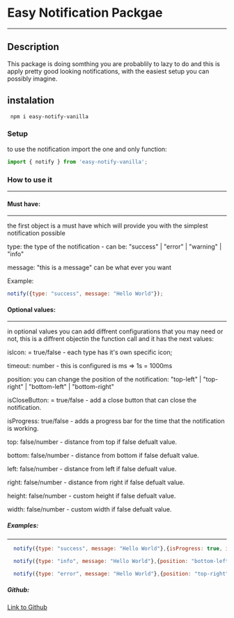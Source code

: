 # Easy Notification Packgae
------------------------------

## Description
This package is doing somthing you are probablily to lazy to do and this is apply pretty good looking notifications, with the easiest setup you can possibly imagine.

## instalation

```
 npm i easy-notify-vanilla
```

### Setup

to use the notification import the one and only function:

```javascript
import { notify } from 'easy-notify-vanilla';
```

### How to use it
__________________

#### Must have:
---------------
the first object is a must have which will provide you with the simplest notification possible

type: the type of the notification - can be: "success" | "error" | "warning" | "info"

message: "this is a message" can be what ever you want

Example:
```javascript
notify({type: "success", message: "Hello World"});
```

#### Optional values:
---------------------

in optional values you can add diffrent configurations that you may need or not, this is a diffrent objectin the function call and it has the next values:

isIcon: = true/false - each type has it's own specific icon;
  
timeout: number - this is configured is ms => 1s = 1000ms

position: you can change the position of the notification: 
"top-left" | "top-right" | "bottom-left" | "bottom-right"

isCloseButton: = true/false - add a close button that can close the notification.

isProgress: true/false - adds a progress bar for the time that the notification is working.

top: false/number - distance from top if false defualt value.

bottom: false/number - distance from bottom if false defualt value.

left: false/number - distance from left if false defualt value.

right: false/number - distance from right if false defualt value.

height: false/number - custom height if false defualt value.

width: false/number - custom width if false defualt value.

##### Examples:
---------------

```javascript
  notify({type: "success", message: "Hello World"},{isProgress: true, isIcon: true, isCloseButton: true})
```

```javascript
  notify({type: "info", message: "Hello World"},{position: "bottom-left", isIcon:true, isCloseButton: true})
```

```javascript
  notify({type: "error", message: "Hello World"},{position: "top-right", isProgress: true, isCloseButton: true})

```

##### Github:

[Link to Github](https://github.com/MishaYanov/npm-modules-easy-notify-vanilla)
